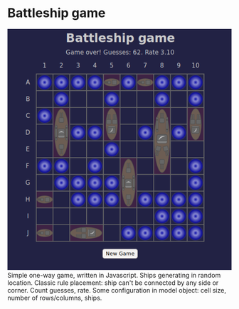 # Battleship game
![image](screenshot.png)
Simple one-way game, written in Javascript.
Ships generating in random location.
Classic rule placement: ship can't be connected by any side or corner.
Count guesses, rate.
Some configuration in model object: cell size, number of rows/columns, ships.
